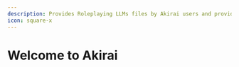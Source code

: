 ```yaml
---
description: Provides Roleplaying LLMs files by Akirai users and provides full text
icon: square-x
---
```


# Welcome to Akirai

